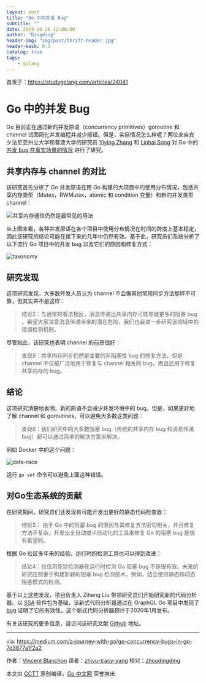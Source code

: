 ```yaml
---
layout: post
title: "Go 中的并发 Bug"
subtitle: ""
date: 2019-10-26 12:00:00
author: "Dingding"
header-img: "img/post/thrift-header.jpg"
header-mask: 0.3
catalog: true
tags:
    - golang
---
```


首发于：https://studygolang.com/articles/24041

# Go 中的并发 Bug

Go 目前正在通过新的并发原语（concurrency primitives）goroutine 和 channel 试图简化并发编程并减少报错。但是，实际情况怎么样呢？两位来自宾夕法尼亚州立大学和普渡大学的研究员 [Yiying Zhang](https://www.linkedin.com/in/yiyingzhang) 和 [Linhai Song](https://songlh.github.io/) 对 Go 中的 [并发 bug 在真实场景的情况](https://songlh.github.io/paper/go-study.pdf) 进行了研究。

## 共享内存与 channel 的对比

该研究首先分析了 Go 并发原语在用 Go 构建的大项目中的使用分布情况，包括共享内存类型（Mutex，RWMutex，atomic 和 condition 变量）和新的并发类型 channel：

![共享内存通信仍然是最常见的用法](https://raw.githubusercontent.com/studygolang/gctt-images2/master/go-concurrency-bugs-in-go/primitives-usages-over-time.png)

从上图来看，各种并发原语在各个项目中使用分布情况在时间的跨度上基本稳定，因此该研究的结论可能在接下来的几年中仍然有效。基于此，研究员们系统分析了以下流行 Go 项目中的并发 bug 以及它们的原因和修复方式：

![taxonomy](https://raw.githubusercontent.com/studygolang/gctt-images2/master/go-concurrency-bugs-in-go/taxonomy.png)

## 研究发现

这项研究发现，大多数开发人员认为 channel 不会像其他常用同步方法那样不可靠，但其实并不是这样：
> 结论2：与通常的看法相反，消息传递比共享内存可能导致更多的阻塞 bug 。希望大家注意消息传递带来的潜在危险，我们也会进一步研究该领域中的错误检测机制。

尽管如此，该研究也表明 channel 的前景很好：
> 发现9：共享内存同步仍然是主要的非阻塞性 bug 的修复方法，但是 channel 不仅被广泛地用于修复与 channel 相关的 bug，而且还用于修复共享内存的 bug。

## 结论

这项研究清楚地表明，新的原语不会减少并发环境中的 bug。但是，如果更好地了解 channel 和 goroutines，可以避免大多数这类问题：
> 发现6：我们研究中的大多数阻塞 bug（传统的共享内存 bug 和消息传递 bug）都可以通过简单的解决方案来解决。

例如 Docker 中的这个问题：

![data-race](https://raw.githubusercontent.com/studygolang/gctt-images2/master/go-concurrency-bugs-in-go/data-race.png)

运行 ```go vet``` 命令可以避免上面这种错误。

## 对Go生态系统的贡献

在研究期间，研究员们还发现有可能开发出更好的静态代码检查器：
> 结论3： 由于 Go 中的阻塞 bug 的原因与其修复方法密切相关，并且修复方法不复杂，开发出全自动或半自动化的工具来修复 Go 的阻塞 bug 是很有希望的。

根据 Go 社区多年来的经验，运行时的检测工具也可以得到改进：
> 结论4：仅仅用死锁检测器在运行时检测 Go 阻塞 bug 不是很有效。未来的研究应侧重于构建新颖的阻塞 bug 检测技术，例如，结合使用静态和动态阻塞模式的检测。

基于以上这些发现，项目负责人 Ziheng Liu 带领研究员们开始研究新的代码分析器。以 [SSA](https://godoc.org/golang.org/x/tools/go/ssa) 软件包为基础，该新式代码分析器通过在 GraphQL  Go 项目中发现了 [bug](https://github.com/graphql-go/graphql/pull/434) 证明了它的有效性。这个新式代码分析器预计于2020年1月发布。

有关该研究的更多信息，请访问该研究文献 [Github](https://songlh.github.io/paper/go-study.pdf) 地址。

---

via: https://medium.com/a-journey-with-go/go-concurrency-bugs-in-go-7d3677a1f2a2

作者：[Vincent Blanchon](https://medium.com/@blanchon.vincent)
译者：[zhiyu-tracy-yang](https://github.com/zhiyu-tracy-yang)
校对：[zhoudingding](https://github.com/dingdingzhou)

本文由 [GCTT](https://github.com/studygolang/GCTT) 原创编译，[Go 中文网](https://studygolang.com/) 荣誉推出